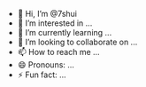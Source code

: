 - 👋 Hi, I’m @7shui
- 👀 I’m interested in ...
- 🌱 I’m currently learning ...
- 💞️ I’m looking to collaborate on ...
- 📫 How to reach me ...
- 😄 Pronouns: ...
- ⚡ Fun fact: ...

<!---
7shui/7shui is a ✨ special ✨ repository because its `README.md` (this file) appears on your GitHub profile.
You can click the Preview link to take a look at your changes.
--->
